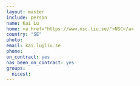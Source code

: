 ```yaml
---
layout: master
include: person
name: Kai Lu
home: <a href="https://www.nsc.liu.se/">NSC</a>
country: "SE"
photo:
email: kai.lu@liu.se
phone:
on_contract: yes
has_been_on_contract: yes
groups:
  nicest:
---
```


